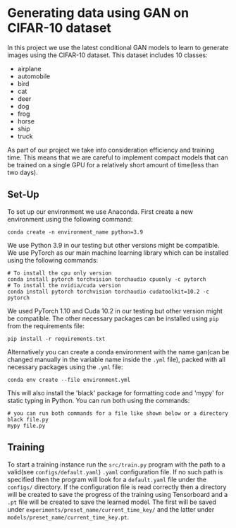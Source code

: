 # Generating data using GAN on CIFAR-10 dataset

In this project we use the latest conditional GAN models to learn to generate images using the CIFAR-10 dataset. This dataset includes 10 classes:

- airplane
- automobile
- bird
- cat
- deer
- dog
- frog
- horse
- ship
- truck

As part of our project we take into consideration efficiency and training time. This means that we are careful to implement compact models that can be trained on a single GPU for a relatively short amount of time(less than two days).

## Set-Up
To set up our environment we use Anaconda. First create a new environment using the following command:
```
conda create -n environment_name python=3.9
```
We use Python 3.9 in our testing but other versions might be compatible. We use PyTorch as our main machine learning library which can be installed using the following commands:
```
# To install the cpu only version
conda install pytorch torchvision torchaudio cpuonly -c pytorch
# To install the nvidia/cuda version
conda install pytorch torchvision torchaudio cudatoolkit=10.2 -c pytorch
```
We used PyTorch 1.10 and Cuda 10.2 in our testing but other version might be compatible. The other necessary packages can be installed using `pip` from the requirements file:
```
pip install -r requirements.txt
```
Alternatively you can create a conda environment with the name gan(can be changed manually in the variable name inside the `.yml` file), packed with all necessary packages using the `.yml` file:
```
conda env create --file environment.yml
```
This will also install the 'black' package for formatting code and 'mypy' for static typing in Python. You can run both using the commands:
```
# you can run both commands for a file like shown below or a directory
black file.py
mypy file.py
```

## Training
To start a training instance run the `src/train.py` program with the path to a valid(see `configs/default.yaml`) `.yaml` configuration file. If no such path is specified then the program will look for a `default.yaml` file under the `configs/` directory. If the configuration file is read correctly then a directory will be created to save the progress of the training using Tensorboard and a `.pt` file will be created to save the learned model. The first will be saved under `experiments/preset_name/current_time_key/` and the latter under `models/preset_name/current_time_key.pt`.
